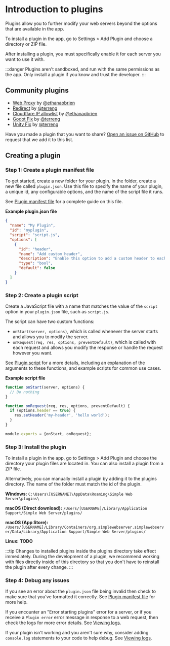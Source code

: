 # Introduction to plugins

Plugins allow you to further modify your web servers beyond the options that are available in the app. 

To install a plugin in the app, go to Settings > Add Plugin and choose a directory or ZIP file.

After installing a plugin, you must specifically enable it for each server you want to use it with.

:::danger
Plugins aren't sandboxed, and run with the same permissions as the app. Only install a plugin if you know and trust the developer.
:::

## Community plugins

- [Web Proxy](https://github.com/ethanaobrien/web-proxy) by [@ethanaobrien](https://github.com/ethanaobrien)
- [Redirect](https://github.com/terreng/sws-redirect-plugin) by [@terreng](https://github.com/terreng)
- [Cloudflare IP allowlist](https://github.com/ethanaobrien/cloudflare-ip-whitelist) by [@ethanaobrien](https://github.com/ethanaobrien)
- [Godot Fix](https://github.com/terreng/sws-godot-plugin) by [@terreng](https://github.com/terreng)
- [Unity Fix](https://github.com/terreng/sws-unity-plugin) by [@terreng](https://github.com/terreng)

Have you made a plugin that you want to share? [Open an issue on GitHub](https://github.com/terreng/simple-web-server/issues) to request that we add it to this list.

## Creating a plugin

### Step 1: Create a plugin manifest file

To get started, create a new folder for your plugin. In the folder, create a new file called `plugin.json`. Use this file to specify the name of your plugin, a unique id, any configurable options, and the name of the script file it runs.

See [Plugin manifest file](/docs/plugin%20manifest%20file.md) for a complete guide on this file.

**Example plugin.json file**

```json
{
  "name": "My Plugin",
  "id": "myplugin",
  "script": "script.js",
  "options": [
    {
      "id": "header",
      "name": "Add custom header",
      "description": "Enable this option to add a custom header to each response.",
      "type": "bool",
      "default": false
    }
  ]
}
```

### Step 2: Create a plugin script

Create a JavaScript file with a name that matches the value of the `script` option in your `plugin.json` file, such as `script.js`.

The script can have two custom functions:
- `onStart(server, options)`, which is called whenever the server starts and allows you to modify the server.
- `onRequest(req, res, options, preventDefault)`, which is called with each request and allows you modify the response or handle the request however you want.

See [Plugin script](/docs/plugin%20script.md) for a more details, including an explanation of the arguments to these functions, and example scripts for common use cases.

**Example script file**

```javascript
function onStart(server, options) {
  // Do nothing
}

function onRequest(req, res, options, preventDefault) {
  if (options.header == true) {
    res.setHeader('my-header', 'hello world');
  }
}

module.exports = {onStart, onRequest};
```

### Step 3: Install the plugin

To install a plugin in the app, go to Settings > Add Plugin and choose the directory your plugin files are located in. You can also install a plugin from a ZIP file.

Alternatively, you can manually install a plugin by adding it to the plugins directory. The name of the folder must match the id of the plugin.

**Windows:** `C:\Users\[USERNAME]\AppData\Roaming\Simple Web Server\plugins\`

**macOS (Direct download):** `/Users/[USERNAME]/Library/Application Support/Simple Web Server/plugins/`

**macOS (App Store):** `/Users/[USERNAME]/Library/Containers/org.simplewebserver.simplewebserver/Data/Library/Application Support/Simple Web Server/plugins/`

**Linux:** **TODO**

:::tip
Changes to installed plugins inside the plugins directory take effect immediately. During the development of a plugin, we recommend working with files directly inside of this directory so that you don't have to reinstall the plugin after every change.
:::

### Step 4: Debug any issues

If you see an error about the `plugin.json` file being invalid then check to make sure that you've formatted it correctly. See [Plugin manifest file](/docs/plugin%20manifest%20file.md) for more help.

If you encounter an "Error starting plugins" error for a server, or if you receive a `Plugin error` error message in response to a web request, then check the logs for more error details. See [Viewing logs](logs.md).

If your plugin isn't working and you aren't sure why, consider adding `console.log` statements to your code to help debug. See [Viewing logs](logs.md).